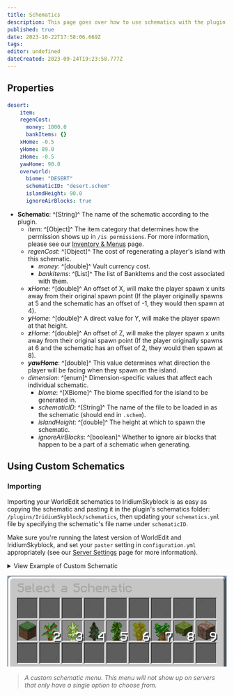 ```yaml
---
title: Schematics
description: This page goes over how to use schematics with the plugin.
published: true
date: 2023-10-22T17:58:06.669Z
tags: 
editor: undefined
dateCreated: 2023-09-24T19:23:58.777Z
---
```


## Properties

```yaml
desert:
    item:
    regenCost:
      money: 1000.0
      bankItems: {}
    xHome: -0.5
    yHome: 89.0
    zHome: -0.5
    yawHome: 90.0
    overworld:
      biome: "DESERT"
      schematicID: "desert.schem"
      islandHeight: 90.0
      ignoreAirBlocks: true
```

- **Schematic**: ^[String]^ The name of the schematic according to the plugin.
	- *item*: ^[Object]^ The item category that determines how the permission shows up in `/is permissions`. For more information, please see our [Inventory & Menus](https://docs.iridiumdevelopment.net/en/Inventory) page.
  - *regenCost*: ^[Object]^ The cost of regenerating a player's island with this schematic.
  	- *money*: ^[double]^ Vault currency cost.
    - *bankItems*: ^[List<BankItem>]^ The list of BankItems and the cost associated with them.
  - ***x**Home*: ^[double]^ An offset of X, will make the player spawn x units away from their original spawn point (If the player originally spawns at 5 and the schematic has an offset of -1, they would then spawn at 4).
  - ***y**Home*: ^[double]^ A direct value for Y, will make the player spawn at that height.
  - ***z**Home*: ^[double]^ An offset of Z, will make the player spawn x units away from their original spawn point (If the player originally spawns at 6 and the schematic has an offset of 2, they would then spawn at 8).
  - ***yawHome***: ^[double]^ This value determines what direction the player will be facing when they spawn on the island.
  - *dimension*: ^[enum]^ Dimension-specific values that affect each individual schematic.
  	- *biome*: ^[XBiome]^ The biome specified for the island to be generated in.
    - *schematicID*: ^[String]^ The name of the file to be loaded in as the schematic (should end in ``.schem``).
    - *islandHeight*: ^[double]^ The height at which to spawn the schematic.
    - *ignoreAirBlocks*: ^[boolean]^ Whether to ignore air blocks that happen to be a part of a schematic when generating.

## Using Custom Schematics

### Importing
Importing your WorldEdit schematics to IridiumSkyblock is as easy as copying the schematic and pasting it in the plugin's schematics folder: ``/plugins/IridiumSkyblock/schematics``, then updating your ``schematics.yml`` file by specifying the schematic's file name under ``schematicID``.

Make sure you're running the latest version of WorldEdit and IridiumSkyblock, and set your ``paster`` setting in ``configuration.yml`` appropriately (see our [Server Settings]() page for more information).

<details>
  <summary> View Example of Custom Schematic </summary>

  ```yaml
---
schematics:
  myCustomSchematic: 
    item:
      material: "PLAYER_HEAD"
      amount: 1
      displayName: "&b&lCustom Island"
      headData: null
      headOwner: "Notch"
      headOwnerUUID: null
      model: null
      lore:
      - "&7My Custom Schematic."
      slot: 14
      regenCost:
      money: 100
      bankCost: {
        Crystals: 15
      }
    xHome: 0.5
    yHome: 96
    zHome: 0.5
    yawHome: 100
    overworld:
      biome: "PLAINS"
      schematicID: "customSchematic.schem"
      islandHeight: 90.0
      ignoreAirBlocks: true
    nether:
      biome: "NETHER_WASTES"
      schematicID: "customSchematic_nether.schem"
      islandHeight: 90.0
      ignoreAirBlocks: true
    end:
      biome: "THE_END"
      schematicID: "customSchematic_end.schem"
      islandHeight: 90.0
      ignoreAirBlocks: true
```
</details>
  
<center>

  ![schematics-menu-example.png](/schematics-menu-example.png)
  
</center>
  
> *A custom schematic menu. This menu will not show up on servers that only have a single option to choose from.*